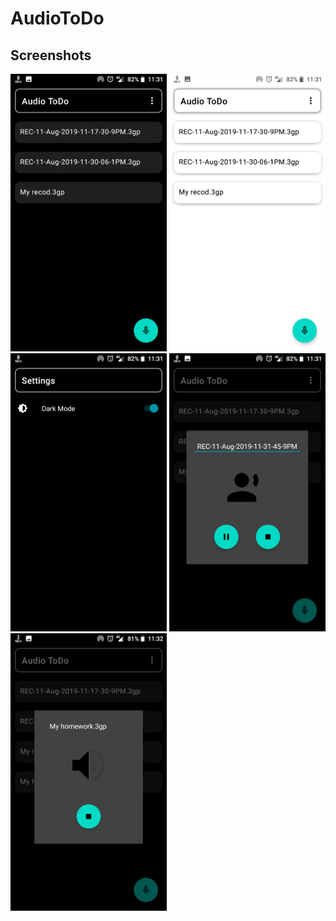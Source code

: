 # AudioToDo

## Screenshots
<img src="screenshots/img1.png" width="250"/>
<img src="screenshots/img2.png" width="250"/>
<img src="screenshots/img3.png" width="250"/>
<img src="screenshots/img4.png" width="250"/>
<img src="screenshots/img5.png" width="250"/>
